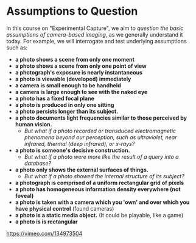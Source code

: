 # Assumptions to Question

In this course on "Experimental Capture", we aim to *question the basic assumptions of camera-based imaging*, as we generally understand it today. For example, we will interrogate and test underlying assumptions such as:

* **a photo shows a scene from only one moment**
* **a photo shows a scene from only one point of view**
* **a photograph's exposure is nearly instantaneous**
* **a photo is viewable (developed) immediately**
* **a camera is small enough to be handheld**
* **a camera is large enough to see with the naked eye**  
* **a photo has a fixed focal plane**
* **a photo is produced in only one sitting**
* **a photo persists longer than its subject.**
* **a photo documents light frequencies similar to those perceived by human vision.** 
	* *But what if a photo recorded or transduced electromagnetic phenomena beyond our perception, such as ultraviolet, near infrared, thermal (deep infrared), or x-rays?*
* **a photo is someone's decisive construction.** 
	* *But what if a photo were more like the result of a query into a database?*
* **a photo only shows the external surfaces of things.** 
	* *But what if a photo showed the internal structure of its subject?*
* **a photograph is comprised of a uniform rectangular grid of pixels**
* **a photo has homogeneous information density everywhere (not foveal)**
* **a photo is taken with a camera which you 'own' and over which you have physical control** (found cameras)
* **a photo is a static media object.** (It could be playable, like a game)
* **a photo is is rectangular**



https://vimeo.com/134973504